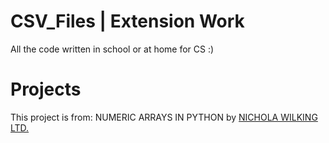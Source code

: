 # CSV_Files | Extension Work
All the code written in school or at home for CS :)

# Projects
This project is from: NUMERIC ARRAYS IN PYTHON by [NICHOLA WILKING LTD.](https://nicholawilkin.com)